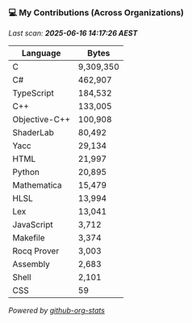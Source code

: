 ### 💻 My Contributions (Across Organizations)

_Last scan: **2025-06-16 14:17:26 AEST**_

| Language | Bytes |
|----------|--------|
| C | 9,309,350 |
| C# | 462,907 |
| TypeScript | 184,532 |
| C++ | 133,005 |
| Objective-C++ | 100,908 |
| ShaderLab | 80,492 |
| Yacc | 29,134 |
| HTML | 21,997 |
| Python | 20,895 |
| Mathematica | 15,479 |
| HLSL | 13,994 |
| Lex | 13,041 |
| JavaScript | 3,712 |
| Makefile | 3,374 |
| Rocq Prover | 3,003 |
| Assembly | 2,683 |
| Shell | 2,101 |
| CSS | 59 |

_Powered by [github-org-stats](https://github.com/TheHQ98/github-org-stats)_
